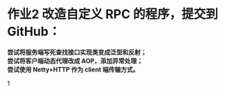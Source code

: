 # 作业2 改造自定义 RPC 的程序，提交到 GitHub：

**尝试将服务端写死查找接口实现类变成泛型和反射；**  <br/>
**尝试将客户端动态代理改成 AOP，添加异常处理；** <br/>
**尝试使用 Netty+HTTP 作为 client 端传输方式。** <br/>


1 